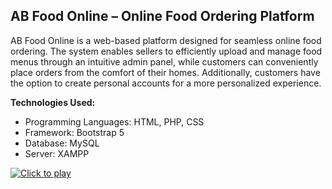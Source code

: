 <h2>AB Food Online – Online Food Ordering Platform</h2>
<p>AB Food Online is a web-based platform designed for seamless online food ordering. The system enables sellers to efficiently upload and manage food menus through an intuitive admin panel, while customers can conveniently place orders from the comfort of their homes. Additionally, customers have the option to create personal accounts for a more personalized experience.</p>

<b>Technologies Used:</b><ul>
<li>Programming Languages: HTML, PHP, CSS</li>
<li>Framework: Bootstrap 5</li>
<li>Database: MySQL</li>
<li>Server: XAMPP</li></ul>

[![Click to play](https://img.youtube.com/vi/IJuFk8BPOrc/0.jpg)](https://www.youtube.com/watch?v=IJuFk8BPOrc)



